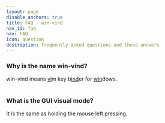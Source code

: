 ```yaml
---
layout: page
disable_anchors: true
title: FAQ - win-vind
nav_id: faq
nav: FAQ
icon: question
description: frequently asked questions and these answers
---
```


### Why is the name win-vind?  
win-vind means <u>vi</u>m key b<u>ind</u>er for <u>win</u>dows.  
<br>

### What is the GUI visual mode?  
It is the same as holding the mouse left pressing.  
<br>
